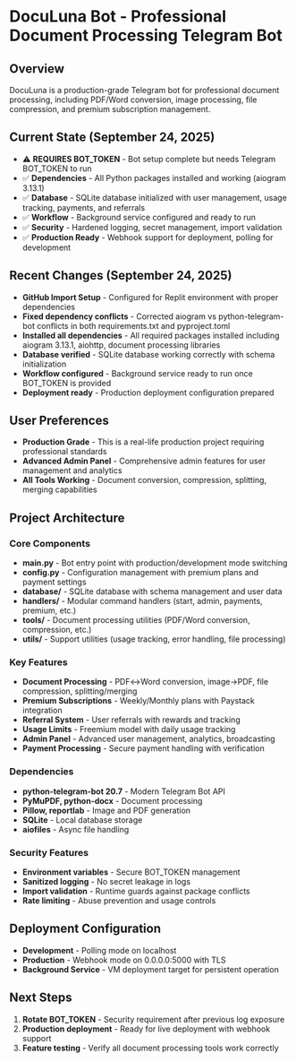# DocuLuna Bot - Professional Document Processing Telegram Bot

## Overview
DocuLuna is a production-grade Telegram bot for professional document processing, including PDF/Word conversion, image processing, file compression, and premium subscription management.

## Current State (September 24, 2025)
- ⚠️ **REQUIRES BOT_TOKEN** - Bot setup complete but needs Telegram BOT_TOKEN to run
- ✅ **Dependencies** - All Python packages installed and working (aiogram 3.13.1)
- ✅ **Database** - SQLite database initialized with user management, usage tracking, payments, and referrals  
- ✅ **Workflow** - Background service configured and ready to run
- ✅ **Security** - Hardened logging, secret management, import validation
- ✅ **Production Ready** - Webhook support for deployment, polling for development

## Recent Changes (September 24, 2025)
- **GitHub Import Setup** - Configured for Replit environment with proper dependencies
- **Fixed dependency conflicts** - Corrected aiogram vs python-telegram-bot conflicts in both requirements.txt and pyproject.toml
- **Installed all dependencies** - All required packages installed including aiogram 3.13.1, aiohttp, document processing libraries
- **Database verified** - SQLite database working correctly with schema initialization
- **Workflow configured** - Background service ready to run once BOT_TOKEN is provided
- **Deployment ready** - Production deployment configuration prepared

## User Preferences
- **Production Grade** - This is a real-life production project requiring professional standards
- **Advanced Admin Panel** - Comprehensive admin features for user management and analytics
- **All Tools Working** - Document conversion, compression, splitting, merging capabilities

## Project Architecture

### Core Components
- **main.py** - Bot entry point with production/development mode switching
- **config.py** - Configuration management with premium plans and payment settings  
- **database/** - SQLite database with schema management and user data
- **handlers/** - Modular command handlers (start, admin, payments, premium, etc.)
- **tools/** - Document processing utilities (PDF/Word conversion, compression, etc.)
- **utils/** - Support utilities (usage tracking, error handling, file processing)

### Key Features
- **Document Processing** - PDF↔Word conversion, image→PDF, file compression, splitting/merging
- **Premium Subscriptions** - Weekly/Monthly plans with Paystack integration
- **Referral System** - User referrals with rewards and tracking
- **Usage Limits** - Freemium model with daily usage tracking
- **Admin Panel** - Advanced user management, analytics, broadcasting
- **Payment Processing** - Secure payment handling with verification

### Dependencies
- **python-telegram-bot 20.7** - Modern Telegram Bot API
- **PyMuPDF, python-docx** - Document processing
- **Pillow, reportlab** - Image and PDF generation
- **SQLite** - Local database storage
- **aiofiles** - Async file handling

### Security Features
- **Environment variables** - Secure BOT_TOKEN management
- **Sanitized logging** - No secret leakage in logs
- **Import validation** - Runtime guards against package conflicts
- **Rate limiting** - Abuse prevention and usage controls

## Deployment Configuration
- **Development** - Polling mode on localhost
- **Production** - Webhook mode on 0.0.0.0:5000 with TLS
- **Background Service** - VM deployment target for persistent operation

## Next Steps
1. **Rotate BOT_TOKEN** - Security requirement after previous log exposure
2. **Production deployment** - Ready for live deployment with webhook support
3. **Feature testing** - Verify all document processing tools work correctly